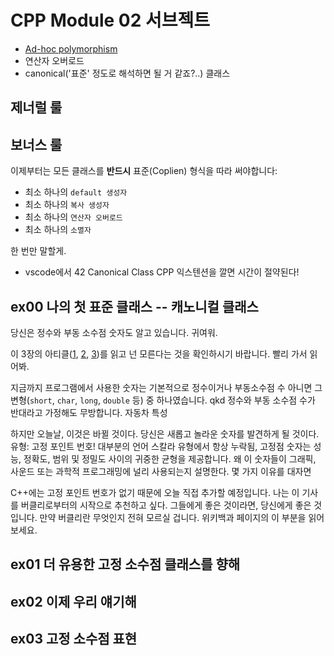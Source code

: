 # CPP Module 02 서브젝트

- [Ad-hoc polymorphism](https://en.wikipedia.org/wiki/Ad_hoc_polymorphism)
- 연산자 오버로드
- canonical('표준' 정도로 해석하면 될 거 같죠?..) 클래스

## 제너럴 룰

## 보너스 룰
이제부터는 모든 클래스를 **반드시** 표준(Coplien) 형식을 따라 써야합니다:

- 최소 하나의 `default 생성자`
- 최소 하나의 `복사 생성자`
- 최소 하나의 `연산자 오버로드`
- 최소 하나의 `소멸자`

한 번만 말할게.

- vscode에서 42 Canonical Class CPP 익스텐션을 깔면 시간이 절약된다!

## ex00 나의 첫 표준 클래스 -- 캐노니컬 클래스

당신은 정수와 부동 소수점 숫자도 알고 있습니다. 귀여워.

이 3장의 아티클([1](https://www.cprogramming.com/tutorial/floating_point/understanding_floating_point.html), [2](https://www.cprogramming.com/tutorial/floating_point/understanding_floating_point_representation.html), [3](https://www.cprogramming.com/tutorial/floating_point/understanding_floating_point_printing.html))를 읽고 넌 모른다는 것을 확인하시기 바랍니다. 빨리 가서 읽어봐.

지금까지 프로그램에서 사용한 숫자는 기본적으로 정수이거나 부동소수점 수 아니면 그 변형(`short`, `char`, `long`, `double` 등) 중 하나였습니다. qkd 정수와 부동 소수점 수가 반대라고 가정해도 무방합니다.
자동차 특성

하지만 오늘날, 이것은 바뀔 것이다. 당신은 새롭고 놀라운 숫자를 발견하게 될 것이다.
유형: 고정 포인트 번호! 대부분의 언어 스칼라 유형에서 항상 누락됨, 고정점
숫자는 성능, 정확도, 범위 및 정밀도 사이의 귀중한 균형을 제공합니다.
왜 이 숫자들이 그래픽, 사운드 또는 과학적 프로그래밍에 널리 사용되는지 설명한다.
몇 가지 이유를 대자면

C++에는 고정 포인트 번호가 없기 때문에 오늘 직접 추가할 예정입니다. 나는 이 기사를 버클리로부터의 시작으로 추천하고 싶다. 그들에게 좋은 것이라면, 당신에게 좋은 것입니다. 만약
버클리란 무엇인지 전혀 모르실 겁니다. 위키백과 페이지의 이 부분을 읽어보세요.


## ex01 더 유용한 고정 소수점 클래스를 향해
## ex02 이제 우리 얘기해
## ex03 고정 소수점 표현
